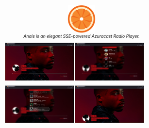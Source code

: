 <p align="center">
    <img src="src/static/img/favicon.png" style="height: 90px; width: 90px">
    <br>
    <i>Anais is an elegant SSE-powered Azuracast Radio Player.</i>
    
  <p float="left">
      <img src="src/screenshots/Screenshot From 2025-04-09 17-12-10.png" width="45%" alt="Screenshot 3">
      <img src="src/screenshots/Screenshot From 2025-04-09 17-12-18.png" width="45%" alt="Screenshot 4">
  </p>

  <p float="left">
      <img src="src/screenshots/Screenshot From 2025-04-09 17-12-29.png" width="45%" alt="Screenshot 3">
      <img src="src/screenshots/Screenshot From 2025-04-09 17-12-43.png" width="45%" alt="Screenshot 4">
  </p>
</p>



